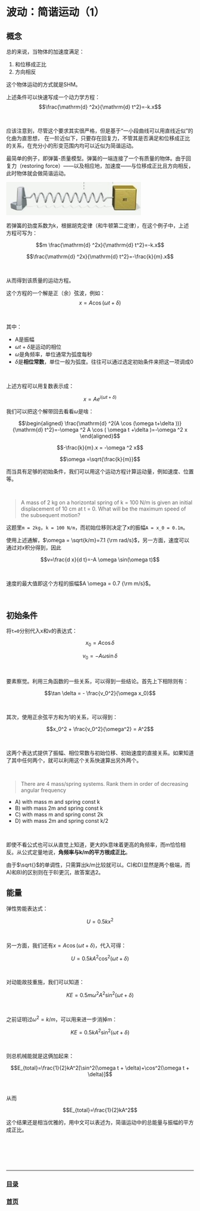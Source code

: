 <head>
    <script src="https://cdn.mathjax.org/mathjax/latest/MathJax.js?config=TeX-AMS-MML_HTMLorMML" type="text/javascript"></script>
    <script type="text/x-mathjax-config">
        MathJax.Hub.Config({
            tex2jax: {
            skipTags: ['script', 'noscript', 'style', 'textarea', 'pre'],
            inlineMath: [['$','$']]
            }
        });
    </script>
</head>

# 波动：简谐运动（1）

## 概念

总的来说，当物体的加速度满足：

1. 和位移成正比
2. 方向相反

这个物体运动的方式就是SHM。

上述条件可以快速写成一个动力学方程：
$$\frac{\mathrm{d} ^2x}{\mathrm{d} t^2}=-k.x$$

<br>

应该注意到，尽管这个要求其实很严格，但是基于“一小段曲线可以用直线近似”的化曲为直思想， 在一阶近似下，只要存在回复力，不管其是否满足和位移成正比的关系，在充分小的形变范围内均可以近似为简谐运动。

最简单的例子，即弹簧-质量模型。弹簧的一端连接了一个有质量的物体。由于回复力（restoring force）——以及相应地，加速度——与位移成正比且方向相反，此时物体就会做简谐运动。

![弹簧-质量模型](./media/0000/0001.jpg)

若弹簧的劲度系数为k，根据胡克定律（和牛顿第二定律），在这个例子中，上述方程可写为：

$$m \frac{\mathrm{d} ^2x}{\mathrm{d} t^2}=-k.x$$

$$\frac{\mathrm{d} ^2x}{\mathrm{d} t^2}=-\frac{k}{m}.x$$

<br>

从而得到该质量的运动方程。

这个方程的一个解是正（余）弦波，例如：
$$x=A \cos (\omega  t+\delta )$$

<br>

其中：

* A是振幅
* $\omega  t+\delta$是运动的相位
* $\omega$是角频率，单位通常为弧度每秒
* $\delta$是**相位常数**，单位一般为弧度。往往可以通过选定初始条件来把这一项调成0

<br>

上述方程可以用复数表示成：

$$x=A e^{i (\omega  t+\delta )}$$

我们可以把这个解带回去看看$\omega$是啥：

$$\begin{aligned}
\frac{\mathrm{d} ^2(A \cos (\omega  t+\delta ))}{\mathrm{d} t^2}=-\omega ^2 A \cos ( \omega t +\delta )=-\omega ^2 x 
\end{aligned}$$

$$-\frac{k}{m}.x = -\omega ^2 x$$

$$\omega =\sqrt{\frac{k}{m}}$$

而当具有足够的初始条件，我们可以用这个运动方程计算运动量，例如速度、位置等。

<br>

> A mass of 2 kg on a horizontal spring of k = 100 N/m is given an initial displacement of 10 cm at t = 0. What will be the maximum speed of the subsequent motion?

这题里`m = 2kg`，`k = 100 N/m`，而初始位移则决定了x的振幅`A = x_0 = 0.1m`。

使用上述通解，$\omega = \sqrt{k/m}=7.1 {\rm rad/s}$，另一方面，速度可以通过对$x$积分得到，因此

$$v=\frac{d x}{d t}=-A \omega \sin(\omega t)$$

<br>

速度的最大值即这个方程的振幅$A \omega = 0.7 {\rm m/s}$。

<br>

## 初始条件

将`t=0`分别代入x和v的表达式：

$$x_0 = A \cos \delta $$

$$v_0 = -A \omega \sin \delta $$

<br>

要素察觉。利用三角函数的一些关系，可以得到一些结论。首先上下相除则有：

$$\tan \delta = - \frac{v_0^2}{\omega x_0}$$

<br>

其次，使用正余弦平方和为1的关系，可以得到：

$$x_0^2 + \frac{v_0^2}{\omega^2} = A^2$$

<br>

这两个表达式提供了振幅、相位常数与初始位移、初始速度的直接关系。如果知道了其中任何两个，就可以利用这个关系快速算出另外两个。

<br>

>There are 4 mass/spring systems. Rank them in order of decreasing angular frequency

* A) with mass m and spring const k
* B) with mass 2m and spring const k
* C) with mass m and spring const 2k
* D) with mass 2m and spring const k/2

<br>

即使不看公式也可以从直觉上知道，更大的k意味着更高的角频率，而m恰恰相反。从公式定量地说，**角频率与k/m的平方根成正比**。

由于$\sqrt{}$的单调性，只需算出k/m比较就可以。C)和D)显然是两个极端，而A)和B)的区别则在于B)更沉，故答案选2。

## 能量

弹性势能表达式：

$$U = 0.5 k x^2$$

<br>

另一方面，我们还有$x=A\cos(\omega t + \delta)$，代入可得：

$$U=0.5kA^2\cos^2(\omega t + \delta)$$

<br>

对动能故技重施，我们可以知道：

$$KE=0.5m\omega^2A^2\sin^2(\omega t + \delta)$$

<br>

之前证明过$\omega^2=k/m$，可以用来进一步消掉m：

$$KE=0.5kA^2\sin^2(\omega t + \delta)$$

<br>

则总机械能就是这俩加起来：

$$E_{total}=\frac{1}{2}kA^2[\sin^2(\omega t + \delta)+\cos^2(\omega t + \delta)]$$

<br>

从而

$$E_{total}=\frac{1}{2}kA^2$$

这个结果还是相当优雅的，用中文可以表述为，简谐运动中的总能量与振幅的平方成正比。
<br><br><br><br><br><br>
<hr>

### [目录](./index.md)
### [首页](../index.html)